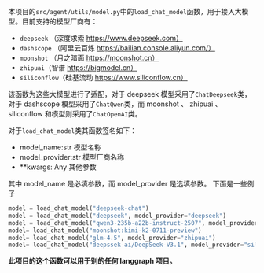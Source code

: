 本项目的`src/agent/utils/model.py`中的`load_chat_model`函数，用于接入大模型。目前支持的模型厂商有：

- `deepseek` （深度求索 https://www.deepseek.com）
- `dashscope` （阿里云百炼 https://bailian.console.aliyun.com/）
- `moonshot` （月之暗面 https://moonshot.cn）
- `zhipuai`（智谱 https://bigmodel.cn）
- `siliconflow`（硅基流动 https://www.siliconflow.cn）

该函数为这些大模型进行了适配，对于 deepseek 模型采用了`ChatDeepseek`类，对于 dashscope 模型采用了`ChatQwen`类，而 moonshot 、 zhipuai 、 siliconflow 和模型则采用了`ChatOpenAI`类。

对于`load_chat_model`类其函数签名如下：

- model_name:str 模型名称
- model_provider:str 模型厂商名称
- \*\*kwargs: Any 其他参数

其中 model_name 是必填参数，而 model_provider 是选填参数。
下面是一些例子

```python
model = load_chat_model("deepseek-chat")
model = load_chat_model("deepseek", model_provider="deepseek")
model = load_chat_model("qwen3-235b-a22b-instruct-2507", model_provider="dashscope")
model= load_chat_model("moonshot:kimi-k2-0711-preview")
model= load_chat_model("glm-4.5", model_provider="zhipuai")
model= load_chat_model("deepssek-ai/DeepSeek-V3.1", model_provider="siliconflow") #硅基流动的必须指定model_provider,如果不传必须以model_name形式指定
```

**此项目的这个函数可以用于别的任何 langgraph 项目。**
